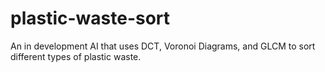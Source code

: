# plastic-waste-sort
An in development AI that uses DCT, Voronoi Diagrams, and GLCM to sort different types of plastic waste.
